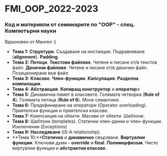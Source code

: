 # FMI_OOP_2022-2023
### Код и материяли от семинарите по "OOP" - спец. Компютърни науки 
Вдъхновен от Мангел :)

- **Тема 1:** **Структури**. Създаване на инстанции. Подравняване (**alignment**). **Padding**.  
- **Темa 2:** **Потоци**. **Текстови файлове**. Четене и писане от/в текстов файл. **Двоични файлове**. Четене и писане от/в двоичен файл. Позициониране във файл.  
- **Темa 3:** **Класове**. **Член-функции**. **Капсулация**. **Разделна компилация**.
- **Темa 4:** **Абстракция**. **Копиращ конструктор** и **оператор=**
- **Тема 5:** Динамична памет в класовете. Голямата четворка (**Rule of 4**). Голямата петица (**Rule of 6**). Move семантики.
- **Тема 6:** Предефиниране на оператори (Operator overloading). Приятелски функции и приятелски класове.
- **Тема 7:** Композиция на обекти. Масиви от обекти. Шаблони.
- **Тема 8:** Шаблони (templates). Статични член-данни и член-функции. Изключения (Exceptions)
- **Тема 9:** **Наследяване** (IS-A relationship).  
- **Тема 10:****Статично** и **динамично** свързване. **Виртуални функции**. Ключови думи - **override** и **final**. **Полиморфизъм**. Чисто виртуални функции и **абстрактни класове**.
